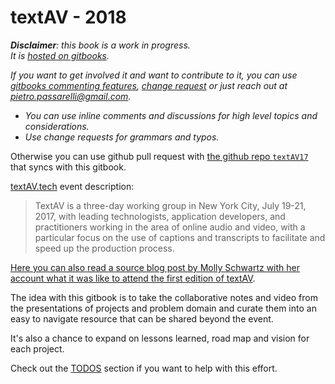 # textAV - 2018

_**Disclaimer**: this book is a work in progress.  
It is_ [_hosted on gitbooks_](https://pietropassarelli.gitbooks.io/textav/)_._

_If you want to get involved it and want to contribute to it, you can use_ [_gitbooks commenting features_](https://www.gitbook.com/blog/features/discussions)_,_ [ _change request_](https://help.gitbook.com/books/what-are-change-requests.html) _or just reach out at_ [_pietro.passarelli@gmail.com_](https://github.com/pietrop/textAV17/tree/d9eeec043330d1e9b637e1887287d06650857ba7/pietro.passarelli@gmail.com)_._

* _You can use inline comments and discussions for high level topics and considerations._
* _Use change requests for grammars and typos._

Otherwise you can use github pull request with [the github repo `textAV17`](https://github.com/pietrop/textAV17) that syncs with this gitbook.

[textAV.tech](http://textAV.tech) event description:

> TextAV is a three-day working group in New York City, July 19-21, 2017, with leading technologists, application developers, and practitioners working in the area of online audio and video, with a particular focus on the use of captions and transcripts to facilitate and speed up the production process.

[Here you can also read a source blog post by Molly Schwartz with her account what it was like to attend the first edition of textAV](https://source.opennews.org/articles/text-audio-and-meaning/).

The idea with this gitbook is to take the collaborative notes and video from the presentations of projects and problem domain and curate them into an easy to navigate resource that can be shared beyond the event.

It's also a chance to expand on lessons learned, road map and vision for each project.

Check out the [TODOS]() section if you want to help with this effort.

